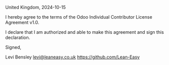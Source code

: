 United Kingdom, 2024-10-15

I hereby agree to the terms of the Odoo Individual Contributor License
Agreement v1.0.

I declare that I am authorized and able to make this agreement and sign this
declaration.

Signed,

Levi Bensley levi@leaneasy.co.uk https://github.com/Lean-Easy